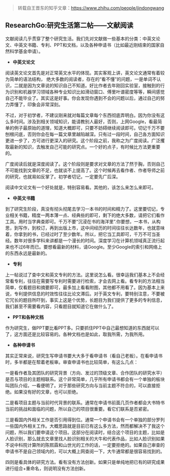 > 转载自王晋东的知乎文章：https://www.zhihu.com/people/jindongwang



##  ResearchGo:研究生活第二帖——文献阅读

文献阅读几乎贯穿了整个研究生活。我们先对文献做一些基本的分类：中英文论文、中英文书籍、专利、PPT和文档，以及各种申请书（比如最近刚结束的国家自然科学基金申请）。

- **中英文论文**

阅读英文论文首先是对正常英文水平的体现。其实客观上讲，英文论文通常有着较为简单的语法结构， 绝大多数的阅读者，存在的“看不懂”的问题，一是单词不认识，二就是因为文章说的知识自己不知道。好比作者去年刚回实验室，接触到的行为识别和机器学习领域各种专业知识比如滑动窗口、傅里叶谱密度等等，瞬间感觉自己不能毕业了。其实这是好事。你会发现你遇到不会的问题以后，通过自己的努力弄懂了，印象会非常深刻。

不过，对于初学者，不建议刚来就对每篇文章每个东西彻底弄明白。因为你没有这么多时间。涉及到相关领域知识，能请教别人最好，否则，上网Google，看最简单的例子最原始的道理，知道大概即可，只要不妨碍继续阅读即可。切记千万不要刨根问底，否则你会在每一篇文章里越陷越深。只有过一段时间，自己各方面知识更进一步了，方可进行更深入的研究。这个阶段之前，我称之为广度阅读。广泛攫取最新的知识，去触发自己可能的研究点。一个好的点子，有时候比方法更重要的。

广度阅读后就是深度阅读了。这个阶段则是要求对文章的方法了然于胸，否则自己不可能找到文章的不足，也就谈不上提高了。这个时候再去看作者、作者导师之前的研究，也就易如反掌了。初学者切记，一定要先广后深。

阅读中文论文有一个好处就是，特别容易看。其他的，该怎么来怎么来即可。

- **中英文书籍**

到了研究生阶段，真没有彻头彻尾去学习一本书的时间和精力了。这里要切记，专业相关书籍，精度一两本薄一点、经典些的即可，剩下的绝大多数，请把它们看作工具。用时当字典查即可。千万不要“沉浸在书的海洋里”.你要想，一本书，从构思，到写作，到校订，再到出版上市，这中间经历的时间往往长达数年，也就意味着，你拿到的书，已经过时了至少数年。所以，把它当工具即可，千万不可当圣经。数年对很多学科来讲都是一个漫长的时间。深度学习在计算机领域真正流行起来也不过6年而已。要想看最新的材料，请Google。至少Google的索引和网络上的东西永远是最新的。

- **专利**

上一帖说过了查中文和英文专利的方法。这里说怎么看。很幸运我们基本上不会经常看专利，往往在需要写专利时需要进行检索，才会去网上看。看专利的方法相当简单，仅看题目和摘要即可，最多加上看看附图，其他都不用看了。因为基本上来说，专利提供信息的时效性往往比论文滞后。对于英文专利，要特别注意，不要被它冗长的题目所吓到，事实上这是个优势，长题目为我们提供了更多的专利信息，我们甚至不需要看内容，只看题目就知道它在做什么了。

- **PPT和各种文档**

作为研究生，做PPT要比看PPT多。只要抓住PPT中自己最想知道的东西就可以了，这方面还是比较容易的。各种文档也是如此，取我所需，为我所用。

- **各种申请书**

其实正常来说，研究生写申请书要大大多于看申请书（看自己老板）。在看申请书时，多半都是在帮着老板审。审查申请书也比较简单，有这么几点：

一是看作者及其团队的研究背景（方向、发过的顶级文章、合作团队的研究水平）是否与项目的主题相联系。这个非常简单，几乎所有申请书都会有一个单独的板块叫团队介绍，一看便明了。对于那些研究方向与当前主题不符合的，可以直接拒绝。如果没有好的文章，也可以拒绝。

二是看项目主题与当前时代背景的联系。通常在申请书前面几页作者都会大书特书当前的挑战和面临的问题，所以自己的项目很重要。看它们联系是否紧密。

三是看国内外相关工作是否引用得到位。通常一个申请书会有一个单独的部分罗列一些国内外相关工作。大概思路就是目前已有这么多方法，然而都解决不了我这个问题，所以我们要申请这个项目。这部分在阅读时，结合这个项目的主题，比如是人脸识别，那么就去文章里找人脸识别相关的大牛和代表作品，比如人脸识别如果不说中科院计算所的陈熙霖和山世光的工作的话，一定要拒绝的。如果自己审查的申请书不是自己领域内的，可以大概上网查阅一下，大牛通常都是很容易找到的。

四则是看具体的研究方法。看有没有方法创新。如果只是单纯地把已有的研究成果进行组合+重命名，则说明没有方法创新。
